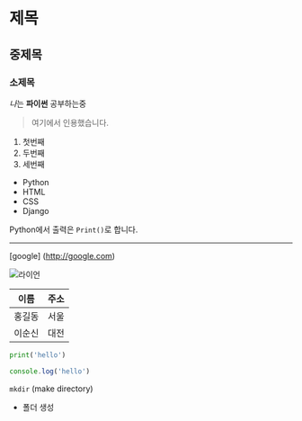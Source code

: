 # 제목

## 중제목

### 소제목

*나*는 **파이썬** 공부하는중

> 여기에서 인용했습니다.

1. 첫번째
2. 두번째
3. 세번째

- Python
- HTML
- CSS
- Django

Python에서 출력은 `Print()`로 합니다.

--- 

[google] (http://google.com)

![라이언](https://www.google.com/url?sa=i&url=https%3A%2F%2Fnamu.wiki%2Fw%2F%25EB%259D%25BC%25EC%259D%25B4%25EC%2596%25B8%2528%25EC%25B9%25B4%25EC%25B9%25B4%25EC%2598%25A4%25ED%2594%2584%25EB%25A0%258C%25EC%25A6%2588%2529&psig=AOvVaw00kNuuTaXq11Wi5tzGIfSU&ust=1690259329573000&source=images&cd=vfe&opi=89978449&ved=0CA0QjRxqFwoTCOCq_OjApoADFQAAAAAdAAAAABAE)

| 이름 | 주소 | 
| --- | --- |
| 홍길동 | 서울 |
| 이순신 | 대전 | 

```python
print('hello')
```

```javascript
console.log('hello')
```

`mkdir` (make directory)
- 폴더 생성